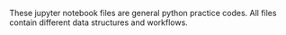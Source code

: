 These jupyter notebook files are general python practice codes. All files contain different data structures and workflows.